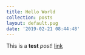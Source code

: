 ```yaml
---
title: Hello World
collection: posts
layout: default.pug
date: '2019-02-21 08:44:48'
---
```

This is a **test** _post_! [link](/index.html)
